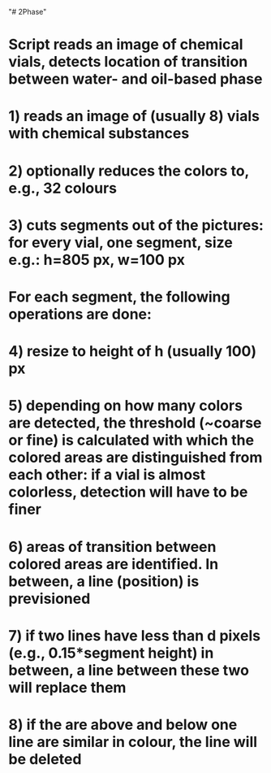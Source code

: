"# 2Phase" 
# Script reads an image of chemical vials, detects location of transition between water- and oil-based phase

# 1) reads an image of (usually 8) vials with chemical substances
# 2) optionally reduces the colors to, e.g., 32 colours
# 3) cuts segments out of the pictures: for every vial, one segment, size e.g.: h=805 px, w=100 px
# For each segment, the following operations are done:
# 4) resize to height of h (usually 100) px
# 5) depending on how many colors are detected, the threshold (~coarse or fine) is calculated with which the colored areas are distinguished from each other: if a vial is almost colorless, detection will have to be finer
# 6) areas of transition between colored areas are identified. In between, a line (position) is previsioned
# 7) if two lines have less than d pixels (e.g., 0.15*segment height) in between, a line between these two will replace them
# 8) if the are above and below one line are similar in colour, the line will be deleted
